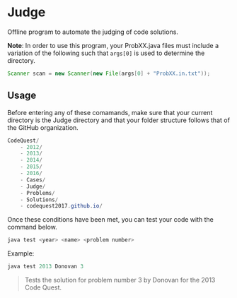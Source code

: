 # Judge

Offline program to automate the judging of code solutions.

**Note**: In order to use this program, your ProbXX.java files must include a variation of the following such that `args[0]` is used to determine the directory.

```java
Scanner scan = new Scanner(new File(args[0] + "ProbXX.in.txt"));
```

## Usage

Before entering any of these comamands, make sure that your current directory is the Judge directory and that your folder structure follows that of the GitHub organization.

```java
CodeQuest/
	- 2012/
	- 2013/
	- 2014/
	- 2015/
	- 2016/
	- Cases/
	- Judge/
	- Problems/
	- Solutions/
	- codequest2017.github.io/
```

Once these conditions have been met, you can test your code with the command below.

```java
java test <year> <name> <problem number>
```

Example:

```java
java test 2013 Donovan 3
```

> Tests the solution for problem number 3 by Donovan for the 2013 Code Quest.
